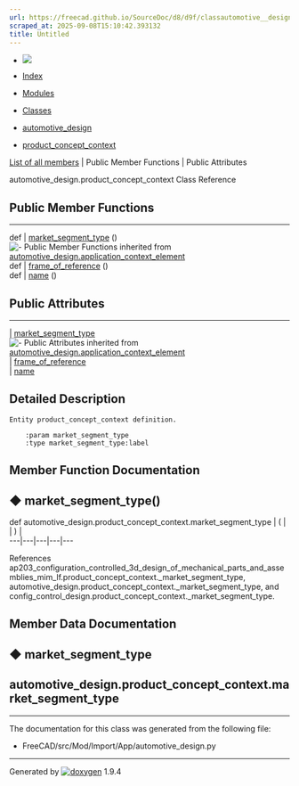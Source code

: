 ```yaml
---
url: https://freecad.github.io/SourceDoc/d8/d9f/classautomotive__design_1_1product__concept__context.html
scraped_at: 2025-09-08T15:10:42.393132
title: Untitled
---
```


  * [ ![](https://www.freecad.org/svg/logo-freecad.svg) ](https://freecadweb.org "FreeCAD")
  * [Index](../../index.html "Index")
  * [Modules](../../modules.html "Modules list")
  * [Classes](../../annotated.html "Annotated list")

  * [automotive_design](../../d4/ddf/namespaceautomotive__design.html)
  * [product_concept_context](../../d8/d9f/classautomotive__design_1_1product__concept__context.html)

[List of all members](../../db/d93/classautomotive__design_1_1product__concept__context-members.html) | Public Member Functions | Public Attributes

automotive_design.product_concept_context Class Reference

##  Public Member Functions  
  
---  
def | [market_segment_type](../../d8/d9f/classautomotive__design_1_1product__concept__context.html#a47f99d1d8ac85877bf02aa50b3ccb4b2) ()  
![-](../../closed.png) Public Member Functions inherited from
[automotive_design.application_context_element](../../d3/d14/classautomotive__design_1_1application__context__element.html)  
def | [frame_of_reference](../../d3/d14/classautomotive__design_1_1application__context__element.html#abfa3a82ec85179bca52763c52d8173a6) ()  
def | [name](../../d3/d14/classautomotive__design_1_1application__context__element.html#a9a2404079d782cf98ceef46f9a0820d5) ()  
  
##  Public Attributes  
  
---  
|
[market_segment_type](../../d8/d9f/classautomotive__design_1_1product__concept__context.html#a6fa241964bb72e5c5e73bb8a0d8965fa)  
![-](../../closed.png) Public Attributes inherited from
[automotive_design.application_context_element](../../d3/d14/classautomotive__design_1_1application__context__element.html)  
|
[frame_of_reference](../../d3/d14/classautomotive__design_1_1application__context__element.html#a7a2705c3d19f926612a46a99af7f00a5)  
|
[name](../../d3/d14/classautomotive__design_1_1application__context__element.html#a111a19d7c6323c1d96ee6b2fc4ece621)  
  
## Detailed Description

    
    
    Entity product_concept_context definition.
    
        :param market_segment_type
        :type market_segment_type:label

## Member Function Documentation

## ◆ market_segment_type()

def automotive_design.product_concept_context.market_segment_type  | ( | | ) |   
---|---|---|---|---  
  
References
ap203_configuration_controlled_3d_design_of_mechanical_parts_and_assemblies_mim_lf.product_concept_context._market_segment_type,
automotive_design.product_concept_context._market_segment_type, and
config_control_design.product_concept_context._market_segment_type.

## Member Data Documentation

## ◆ market_segment_type

automotive_design.product_concept_context.market_segment_type  
---  
  
* * *

The documentation for this class was generated from the following file:

  * FreeCAD/src/Mod/Import/App/automotive_design.py

* * *

Generated by
[![doxygen](../../doxygen.svg)](https://www.doxygen.org/index.html) 1.9.4

